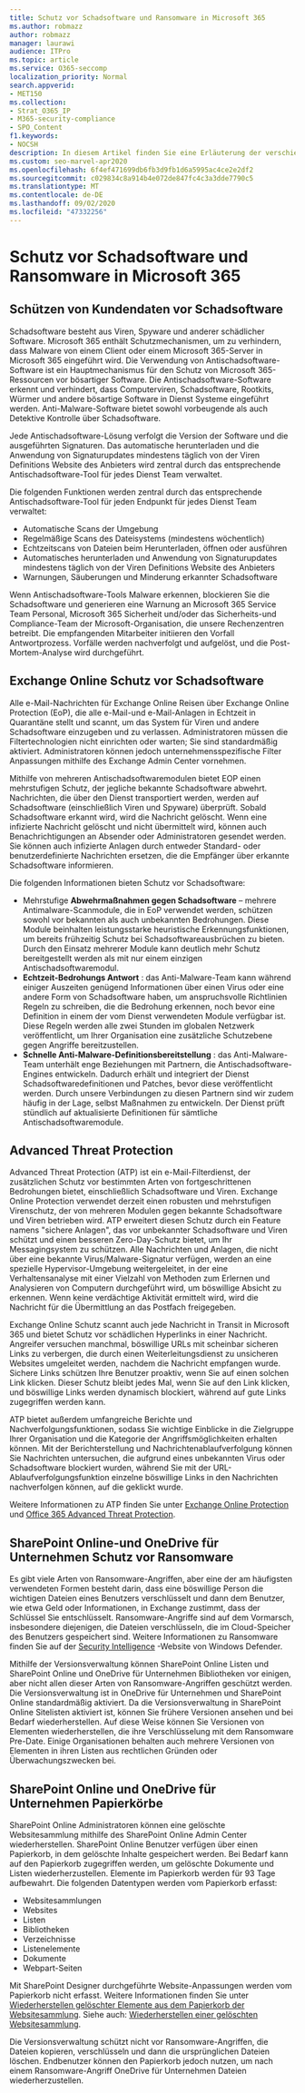 ```yaml
---
title: Schutz vor Schadsoftware und Ransomware in Microsoft 365
ms.author: robmazz
author: robmazz
manager: laurawi
audience: ITPro
ms.topic: article
ms.service: O365-seccomp
localization_priority: Normal
search.appverid:
- MET150
ms.collection:
- Strat_O365_IP
- M365-security-compliance
- SPO_Content
f1.keywords:
- NOCSH
description: In diesem Artikel finden Sie eine Erläuterung der verschiedenen Schadsoftware-und Ransomware-Schutzfunktionen in Microsoft 365.
ms.custom: seo-marvel-apr2020
ms.openlocfilehash: 6f4ef471699db6fb3d9fb1d6a5995ac4ce2e2df2
ms.sourcegitcommit: c029834c8a914b4e072de847fc4c3a3dde7790c5
ms.translationtype: MT
ms.contentlocale: de-DE
ms.lasthandoff: 09/02/2020
ms.locfileid: "47332256"
---
```

# <a name="malware-and-ransomware-protection-in-microsoft-365"></a>Schutz vor Schadsoftware und Ransomware in Microsoft 365

## <a name="protecting-customer-data-from-malware"></a>Schützen von Kundendaten vor Schadsoftware

Schadsoftware besteht aus Viren, Spyware und anderer schädlicher Software. Microsoft 365 enthält Schutzmechanismen, um zu verhindern, dass Malware von einem Client oder einem Microsoft 365-Server in Microsoft 365 eingeführt wird. Die Verwendung von Antischadsoftware-Software ist ein Hauptmechanismus für den Schutz von Microsoft 365-Ressourcen vor bösartiger Software. Die Antischadsoftware-Software erkennt und verhindert, dass Computerviren, Schadsoftware, Rootkits, Würmer und andere bösartige Software in Dienst Systeme eingeführt werden. Anti-Malware-Software bietet sowohl vorbeugende als auch Detektive Kontrolle über Schadsoftware.

Jede Antischadsoftware-Lösung verfolgt die Version der Software und die ausgeführten Signaturen. Das automatische herunterladen und die Anwendung von Signaturupdates mindestens täglich von der Viren Definitions Website des Anbieters wird zentral durch das entsprechende Antischadsoftware-Tool für jedes Dienst Team verwaltet.

Die folgenden Funktionen werden zentral durch das entsprechende Antischadsoftware-Tool für jeden Endpunkt für jedes Dienst Team verwaltet:

- Automatische Scans der Umgebung
- Regelmäßige Scans des Dateisystems (mindestens wöchentlich) 
- Echtzeitscans von Dateien beim Herunterladen, öffnen oder ausführen 
- Automatisches herunterladen und Anwendung von Signaturupdates mindestens täglich von der Viren Definitions Website des Anbieters
- Warnungen, Säuberungen und Minderung erkannter Schadsoftware

Wenn Antischadsoftware-Tools Malware erkennen, blockieren Sie die Schadsoftware und generieren eine Warnung an Microsoft 365 Service Team Personal, Microsoft 365 Sicherheit und/oder das Sicherheits-und Compliance-Team der Microsoft-Organisation, die unsere Rechenzentren betreibt. Die empfangenden Mitarbeiter initiieren den Vorfall Antwortprozess. Vorfälle werden nachverfolgt und aufgelöst, und die Post-Mortem-Analyse wird durchgeführt. 

## <a name="exchange-online-protection-against-malware"></a>Exchange Online Schutz vor Schadsoftware

Alle e-Mail-Nachrichten für Exchange Online Reisen über Exchange Online Protection (EoP), die alle e-Mail-und e-Mail-Anlagen in Echtzeit in Quarantäne stellt und scannt, um das System für Viren und andere Schadsoftware einzugeben und zu verlassen. Administratoren müssen die Filtertechnologien nicht einrichten oder warten; Sie sind standardmäßig aktiviert. Administratoren können jedoch unternehmensspezifische Filter Anpassungen mithilfe des Exchange Admin Center vornehmen.

Mithilfe von mehreren Antischadsoftwaremodulen bietet EOP einen mehrstufigen Schutz, der jegliche bekannte Schadsoftware abwehrt. Nachrichten, die über den Dienst transportiert werden, werden auf Schadsoftware (einschließlich Viren und Spyware) überprüft. Sobald Schadsoftware erkannt wird, wird die Nachricht gelöscht. Wenn eine infizierte Nachricht gelöscht und nicht übermittelt wird, können auch Benachrichtigungen an Absender oder Administratoren gesendet werden. Sie können auch infizierte Anlagen durch entweder Standard- oder benutzerdefinierte Nachrichten ersetzen, die die Empfänger über erkannte Schadsoftware informieren.

Die folgenden Informationen bieten Schutz vor Schadsoftware:

- Mehrstufige **Abwehrmaßnahmen gegen Schadsoftware** – mehrere Antimalware-Scanmodule, die in EoP verwendet werden, schützen sowohl vor bekannten als auch unbekannten Bedrohungen. Diese Module beinhalten leistungsstarke heuristische Erkennungsfunktionen, um bereits frühzeitig Schutz bei Schadsoftwareausbrüchen zu bieten. Durch den Einsatz mehrerer Module kann deutlich mehr Schutz bereitgestellt werden als mit nur einem einzigen Antischadsoftwaremodul.
- **Echtzeit-Bedrohungs Antwort** : das Anti-Malware-Team kann während einiger Auszeiten genügend Informationen über einen Virus oder eine andere Form von Schadsoftware haben, um anspruchsvolle Richtlinien Regeln zu schreiben, die die Bedrohung erkennen, noch bevor eine Definition in einem der vom Dienst verwendeten Module verfügbar ist. Diese Regeln werden alle zwei Stunden im globalen Netzwerk veröffentlicht, um Ihrer Organisation eine zusätzliche Schutzebene gegen Angriffe bereitzustellen.
- **Schnelle Anti-Malware-Definitionsbereitstellung** : das Anti-Malware-Team unterhält enge Beziehungen mit Partnern, die Antischadsoftware-Engines entwickeln. Dadurch erhält und integriert der Dienst Schadsoftwaredefinitionen und Patches, bevor diese veröffentlicht werden. Durch unsere Verbindungen zu diesen Partnern sind wir zudem häufig in der Lage, selbst Maßnahmen zu entwickeln. Der Dienst prüft stündlich auf aktualisierte Definitionen für sämtliche Antischadsoftwaremodule.

## <a name="advanced-threat-protection"></a>Advanced Threat Protection

Advanced Threat Protection (ATP) ist ein e-Mail-Filterdienst, der zusätzlichen Schutz vor bestimmten Arten von fortgeschrittenen Bedrohungen bietet, einschließlich Schadsoftware und Viren. Exchange Online Protection verwendet derzeit einen robusten und mehrstufigen Virenschutz, der von mehreren Modulen gegen bekannte Schadsoftware und Viren betrieben wird. ATP erweitert diesen Schutz durch ein Feature namens "sichere Anlagen", das vor unbekannter Schadsoftware und Viren schützt und einen besseren Zero-Day-Schutz bietet, um Ihr Messagingsystem zu schützen. Alle Nachrichten und Anlagen, die nicht über eine bekannte Virus/Malware-Signatur verfügen, werden an eine spezielle Hypervisor-Umgebung weitergeleitet, in der eine Verhaltensanalyse mit einer Vielzahl von Methoden zum Erlernen und Analysieren von Computern durchgeführt wird, um böswillige Absicht zu erkennen. Wenn keine verdächtige Aktivität ermittelt wird, wird die Nachricht für die Übermittlung an das Postfach freigegeben.

Exchange Online Schutz scannt auch jede Nachricht in Transit in Microsoft 365 und bietet Schutz vor schädlichen Hyperlinks in einer Nachricht. Angreifer versuchen manchmal, böswillige URLs mit scheinbar sicheren Links zu verbergen, die durch einen Weiterleitungsdienst zu unsicheren Websites umgeleitet werden, nachdem die Nachricht empfangen wurde. Sichere Links schützen Ihre Benutzer proaktiv, wenn Sie auf einen solchen Link klicken. Dieser Schutz bleibt jedes Mal, wenn Sie auf den Link klicken, und böswillige Links werden dynamisch blockiert, während auf gute Links zugegriffen werden kann.

ATP bietet außerdem umfangreiche Berichte und Nachverfolgungsfunktionen, sodass Sie wichtige Einblicke in die Zielgruppe Ihrer Organisation und die Kategorie der Angriffsmöglichkeiten erhalten können. Mit der Berichterstellung und Nachrichtenablaufverfolgung können Sie Nachrichten untersuchen, die aufgrund eines unbekannten Virus oder Schadsoftware blockiert wurden, während Sie mit der URL-Ablaufverfolgungsfunktion einzelne böswillige Links in den Nachrichten nachverfolgen können, auf die geklickt wurde. 

Weitere Informationen zu ATP finden Sie unter [Exchange Online Protection](https://docs.microsoft.com/Office365/SecurityCompliance/eop/exchange-online-protection-overview) und [Office 365 Advanced Threat Protection](https://docs.microsoft.com/microsoft-365/security/office-365-security/office-365-atp).

## <a name="sharepoint-online-and-onedrive-for-business-protection-against-ransomware"></a>SharePoint Online-und OneDrive für Unternehmen Schutz vor Ransomware

Es gibt viele Arten von Ransomware-Angriffen, aber eine der am häufigsten verwendeten Formen besteht darin, dass eine böswillige Person die wichtigen Dateien eines Benutzers verschlüsselt und dann dem Benutzer, wie etwa Geld oder Informationen, in Exchange zustimmt, dass der Schlüssel Sie entschlüsselt. Ransomware-Angriffe sind auf dem Vormarsch, insbesondere diejenigen, die Dateien verschlüsseln, die im Cloud-Speicher des Benutzers gespeichert sind. Weitere Informationen zu Ransomware finden Sie auf der [Security Intelligence](https://www.microsoft.com/wdsi) -Website von Windows Defender.

Mithilfe der Versionsverwaltung können SharePoint Online Listen und SharePoint Online und OneDrive für Unternehmen Bibliotheken vor einigen, aber nicht allen dieser Arten von Ransomware-Angriffen geschützt werden. Die Versionsverwaltung ist in OneDrive für Unternehmen und SharePoint Online standardmäßig aktiviert. Da die Versionsverwaltung in SharePoint Online Sitelisten aktiviert ist, können Sie frühere Versionen ansehen und bei Bedarf wiederherstellen. Auf diese Weise können Sie Versionen von Elementen wiederherstellen, die ihre Verschlüsselung mit dem Ransomware Pre-Date. Einige Organisationen behalten auch mehrere Versionen von Elementen in ihren Listen aus rechtlichen Gründen oder Überwachungszwecken bei.

## <a name="sharepoint-online-and-onedrive-for-business-recycle-bins"></a>SharePoint Online und OneDrive für Unternehmen Papierkörbe

SharePoint Online Administratoren können eine gelöschte Websitesammlung mithilfe des SharePoint Online Admin Center wiederherstellen. SharePoint Online Benutzer verfügen über einen Papierkorb, in dem gelöschte Inhalte gespeichert werden. Bei Bedarf kann auf den Papierkorb zugegriffen werden, um gelöschte Dokumente und Listen wiederherzustellen. Elemente im Papierkorb werden für 93 Tage aufbewahrt. Die folgenden Datentypen werden vom Papierkorb erfasst:

- Websitesammlungen
- Websites
- Listen
- Bibliotheken
- Verzeichnisse
- Listenelemente
- Dokumente
- Webpart-Seiten

Mit SharePoint Designer durchgeführte Website-Anpassungen werden vom Papierkorb nicht erfasst. Weitere Informationen finden Sie unter [Wiederherstellen gelöschter Elemente aus dem Papierkorb der Websitesammlung](https://support.microsoft.com/office/restore-deleted-items-from-the-site-collection-recycle-bin-5fa924ee-16d7-487b-9a0a-021b9062d14b). Siehe auch: [Wiederherstellen einer gelöschten Websitesammlung](https://docs.microsoft.com/sharepoint/restore-deleted-site-collection).

Die Versionsverwaltung schützt nicht vor Ransomware-Angriffen, die Dateien kopieren, verschlüsseln und dann die ursprünglichen Dateien löschen. Endbenutzer können den Papierkorb jedoch nutzen, um nach einem Ransomware-Angriff OneDrive für Unternehmen Dateien wiederherzustellen.
